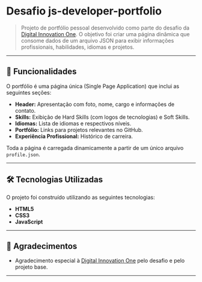 # Desafio js-developer-portfolio

> Projeto de portfólio pessoal desenvolvido como parte do desafio da [Digital Innovation One](https://www.dio.me/). O objetivo foi criar uma página dinâmica que consome dados de um arquivo JSON para exibir informações profissionais, habilidades, idiomas e projetos.

---

## 🚀 Funcionalidades

O portfólio é uma página única (Single Page Application) que inclui as seguintes seções:
- **Header:** Apresentação com foto, nome, cargo e informações de contato.
- **Skills:** Exibição de Hard Skills (com logos de tecnologias) e Soft Skills.
- **Idiomas:** Lista de idiomas e respectivos níveis.
- **Portfólio:** Links para projetos relevantes no GitHub.
- **Experiência Profissional:** Histórico de carreira.

Toda a página é carregada dinamicamente a partir de um único arquivo `profile.json`.

---

## 🛠️ Tecnologias Utilizadas

O projeto foi construído utilizando as seguintes tecnologias:

- **HTML5**
- **CSS3**
- **JavaScript**

---

## 🙏 Agradecimentos

- Agradecimento especial à [Digital Innovation One](https://www.dio.me/) pelo desafio e pelo projeto base.

---

